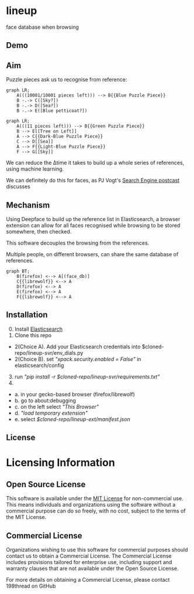# lineup
face database when browsing

## Demo 


## Aim

Puzzle pieces ask us to recognise from reference:
```mermaid
graph LR;
    A(((10001/10001 pieces left))) --> B{{Blue Puzzle Piece}}
    B -.-> C([Sky?])
    B -.-> D([Sea?])
    B -.-> E([Blue petticoat?])
```

```mermaid
graph LR;
    A(((11 pieces left))) --> B{{Green Puzzle Piece}}
    B --> E[[Tree on Left]]
    A --> C{{Dark-Blue Puzzle Piece}}
    C --> D[[Sea]]
    A --> F{{Light-Blue Puzzle Piece}}
    F --> G[[Sky]]
```
We can reduce the Δtime it takes to build up a whole series of references, using machine learning.

We can definitely do this for faces, as PJ Vogt's [Search Engine postcast](https://podcasts.apple.com/gb/podcast/should-this-creepy-search-engine-exist/id1614253637?i=1000655151849) discusses

## Mechanism

Using Deepface to build up the reference list in Elasticsearch, a browser extension can allow for all faces recognised while browsing to be stored somewhere, then checked. 

This software decouples the browsing from the references.

Multiple people, on different browsers, can share the same database of references.

```mermaid
graph BT;
    B(firefox) <--> A[(face_db)]
    C{{librewolf}} <--> A
    D(firefox) <--> A
    E(firefox) <--> A
    F{{librewolf}} <--> A
```

## Installation

0. Install [Elasticsearch](https://www.elastic.co/guide/en/elasticsearch/reference/current/install-elasticsearch.html#elasticsearch-install-packages)
1. Clone this repo
- 2(Choice A). Add your Elasticsearch credentials into $cloned-repo/lineup-svr/env_dials.py
- 2(Choice B). set *"xpack.security.enabled = False"* in elasticsearch/config
3. run *"pip install -r $cloned-repo/lineup-svr/requirements.txt"*
4.
- a. in your gecko-based browser (firefox/librewolf)
- b. go to about:debugging
- c. on the left select *"This Browser"*
- d. *"load temporary extension"*
- e. select *$cloned-repo/lineup-ext/manifest.json*

## License

# Licensing Information

## Open Source License
This software is available under the [MIT License](LICENSE.txt) for non-commercial use. This means individuals and organizations using the software without a commercial purpose can do so freely, with no cost, subject to the terms of the MIT License.

## Commercial License
Organizations wishing to use this software for commercial purposes should contact us to obtain a Commercial License. The Commercial License includes provisions tailored for enterprise use, including support and warranty clauses that are not available under the Open Source License.

For more details on obtaining a Commercial License, please contact 198thread on GitHub
